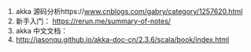 1. akka 源码分析https://www.cnblogs.com/gabry/category/1257620.html
2. 新手入门：
https://rerun.me/summary-of-notes/
3. akka 中文文档：
4. http://jasonqu.github.io/akka-doc-cn/2.3.6/scala/book/index.html
